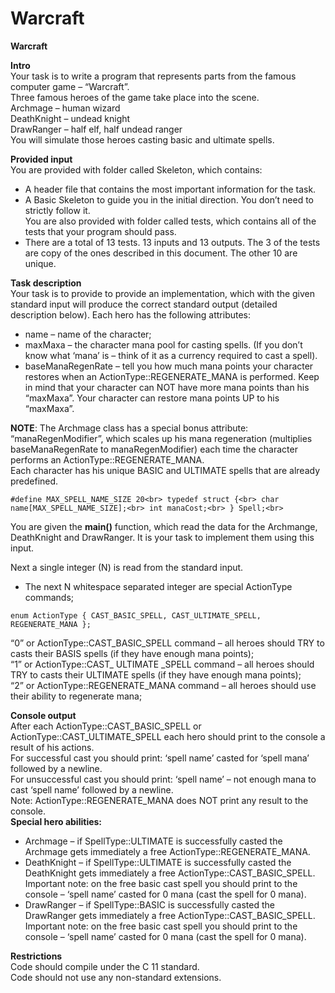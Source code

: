 # Warcraft
**Warcraft**


**Intro**<br>
Your task is to write a program that represents parts from the famous computer game – “Warcraft”.<br>
Three famous heroes of the game take place into the scene.<br>
Archmage – human wizard<br>
DeathKnight – undead knight<br>
DrawRanger – half elf, half undead ranger<br>
You will simulate those heroes casting basic and ultimate spells.<br>

**Provided input**<br>
You are provided with folder called Skeleton, which contains:
- A header file that contains the most important information for the task.
- A Basic Skeleton to guide you in the initial direction. You don’t need to strictly follow it.<br>
You are also provided with folder called tests, which contains all of the tests that your program should pass.
- There are a total of 13 tests. 13 inputs and 13 outputs. The 3 of the tests are copy of the ones described in this
document. The other 10 are unique.

**Task description**<br>
Your task is to provide to provide an implementation, which with the given standard input will produce the
correct standard output (detailed description below).
Each hero has the following attributes:
- name – name of the character;
- maxMaxa – the character mana pool for casting spells. (If you don’t know what ‘mana’ is – think of
it as a currency required to cast a spell).
- baseManaRegenRate – tell you how much mana points your character restores when an
ActionType::REGENERATE_MANA is performed. Keep in mind that your character can NOT
have more mana points than his “maxMaxa”. Your character can restore mana points UP to his
“maxMaxa”.

**NOTE**: The Archmage class has a special bonus attribute: “manaRegenModifier”, which scales up his mana
regeneration (multiplies baseManaRegenRate to manaRegenModifier) each time the character performs an
ActionType::REGENERATE_MANA.<br>
Each character has his unique BASIC and ULTIMATE spells that are already predefined.

`
#define MAX_SPELL_NAME_SIZE 20<br>
typedef struct {<br>
char name[MAX_SPELL_NAME_SIZE];<br>
int manaCost;<br>
} Spell;<br>
`

You are given the **main()** function, which read the data for the Archmange, DeathKnight and DrawRanger. It is
your task to implement them using this input.

Next a single integer (N) is read from the standard input.
- The next N whitespace separated integer are special ActionType commands;

`
enum ActionType {
CAST_BASIC_SPELL, CAST_ULTIMATE_SPELL, REGENERATE_MANA
};
`

“0” or ActionType::CAST_BASIC_SPELL command – all heroes should TRY to casts their BASIS spells (if
they have enough mana points);<br>
“1” or ActionType::CAST_ ULTIMATE _SPELL command – all heroes should TRY to casts their ULTIMATE
spells (if they have enough mana points);<br>
“2” or ActionType::REGENERATE_MANA command – all heroes should use their
ability to regenerate mana;<br>

**Console output**<br>
After each ActionType::CAST_BASIC_SPELL or ActionType::CAST_ULTIMATE_SPELL each hero should
print to the console a result of his actions.<br>
For successful cast you should print: ‘spell name’ casted for ‘spell mana’ followed by a newline.<br>
For unsuccessful cast you should print: ‘spell name’ – not enough mana to cast ‘spell name’ followed by a
newline.<br>
Note: ActionType::REGENERATE_MANA does NOT print any result to the console.<br>
**Special hero abilities:**
- Archmage – if SpellType::ULTIMATE is successfully casted the Archmage gets immediately a free
ActionType::REGENERATE_MANA.
- DeathKnight – if SpellType::ULTIMATE is successfully casted the DeathKnight gets immediately a
free ActionType::CAST_BASIC_SPELL.
Important note: on the free basic cast spell you should print to the console – ‘spell name’ casted for 0
mana (cast the spell for 0 mana).
- DrawRanger – if SpellType::BASIC is successfully casted the DrawRanger gets immediately a free
ActionType::CAST_BASIC_SPELL.
Important note: on the free basic cast spell you should print to the console – ‘spell name’ casted for 0
mana (cast the spell for 0 mana).

**Restrictions**<br>
Code should compile under the C 11 standard.<br>
Code should not use any non-standard extensions.